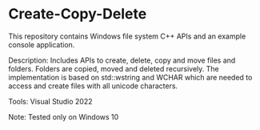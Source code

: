 # Create-Copy-Delete
This repository contains Windows file system C++ APIs and an example console application.

Description: Includes APIs to create, delete, copy and move files and folders. Folders are copied, moved and deleted
recursively. The implementation is based on std::wstring and WCHAR which are needed to access and create files with 
all unicode characters.

Tools: Visual Studio 2022

Note: Tested only on Windows 10

